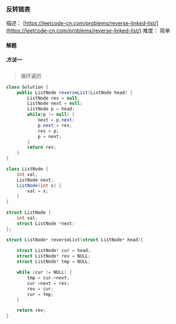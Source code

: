### 反转链表

描述： [https://leetcode-cn.com/problems/reverse-linked-list/](https://leetcode-cn.com/problems/reverse-linked-list/)
难度： 简单

#### 解题

##### 方法一

> 循环遍历

```java
class Solution {
    public ListNode reverseList(ListNode head) {
        ListNode res = null;
        ListNode next = null;
        ListNode p = head;
        while(p != null) {
            next = p.next;
            p.next = res;
            res = p;
            p = next;
        }
        return res;
    }
}

class ListNode {
    int val;
    ListNode next;
    ListNode(int x) {
        val = x;
    }
}
```

```c
struct ListNode {
    int val;
    struct ListNode *next;
};

struct ListNode* reverseList(struct ListNode* head){
    
    struct ListNode* cur = head;
    struct ListNode* rev = NULL;
    struct ListNode* tmp = NULL;

    while (cur != NULL) {
        tmp = cur->next;
        cur->next = rev;
        rev = cur;
        cur = tmp;
    }

    return rev;
}
```
